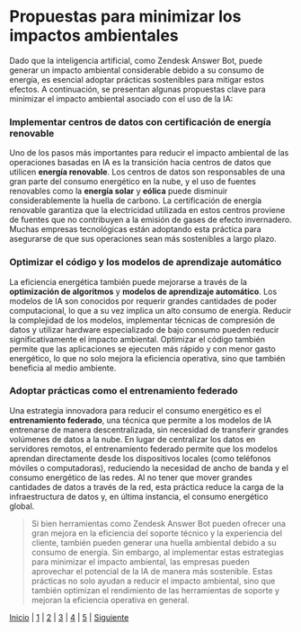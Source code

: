# Propuestas para minimizar los impactos ambientales

Dado que la inteligencia artificial, como Zendesk Answer Bot, puede generar un impacto ambiental considerable debido a su consumo de energía, es esencial adoptar prácticas sostenibles para mitigar estos efectos. A continuación, se presentan algunas propuestas clave para minimizar el impacto ambiental asociado con el uso de la IA:

### **Implementar centros de datos con certificación de energía renovable**
Uno de los pasos más importantes para reducir el impacto ambiental de las operaciones basadas en IA es la transición hacia centros de datos que utilicen **energía renovable**. Los centros de datos son responsables de una gran parte del consumo energético en la nube, y el uso de fuentes renovables como la **energía solar** y **eólica** puede disminuir considerablemente la huella de carbono. La certificación de energía renovable garantiza que la electricidad utilizada en estos centros proviene de fuentes que no contribuyen a la emisión de gases de efecto invernadero. Muchas empresas tecnológicas están adoptando esta práctica para asegurarse de que sus operaciones sean más sostenibles a largo plazo.

### **Optimizar el código y los modelos de aprendizaje automático**
La eficiencia energética también puede mejorarse a través de la **optimización de algoritmos** y **modelos de aprendizaje automático**. Los modelos de IA son conocidos por requerir grandes cantidades de poder computacional, lo que a su vez implica un alto consumo de energía. Reducir la complejidad de los modelos, implementar técnicas de compresión de datos y utilizar hardware especializado de bajo consumo pueden reducir significativamente el impacto ambiental. Optimizar el código también permite que las aplicaciones se ejecuten más rápido y con menor gasto energético, lo que no solo mejora la eficiencia operativa, sino que también beneficia al medio ambiente.

### **Adoptar prácticas como el entrenamiento federado**
Una estrategia innovadora para reducir el consumo energético es el **entrenamiento federado**, una técnica que permite a los modelos de IA entrenarse de manera descentralizada, sin necesidad de transferir grandes volúmenes de datos a la nube. En lugar de centralizar los datos en servidores remotos, el entrenamiento federado permite que los modelos aprendan directamente desde los dispositivos locales (como teléfonos móviles o computadoras), reduciendo la necesidad de ancho de banda y el consumo energético de las redes. Al no tener que mover grandes cantidades de datos a través de la red, esta práctica reduce la carga de la infraestructura de datos y, en última instancia, el consumo energético global.

> Si bien herramientas como Zendesk Answer Bot pueden ofrecer una gran mejora en la eficiencia del soporte técnico y la experiencia del cliente, también pueden generar una huella ambiental debido a su consumo de energía. Sin embargo, al implementar estas estrategias para minimizar el impacto ambiental, las empresas pueden aprovechar el potencial de la IA de manera más sostenible. Estas prácticas no solo ayudan a reducir el impacto ambiental, sino que también optimizan el rendimiento de las herramientas de soporte y mejoran la eficiencia operativa en general.

[Inicio](1.md) | [1](aplicaciones-de-la-ia1.md) | [2](impacto-en-el-sector1.md) | [3](impacto-ambiental1.md) | [4](propuestas-para-minimizar-los-impactos-ambientales1.md) | [5](exemple1.md) | [Siguiente](exemple1.md)
